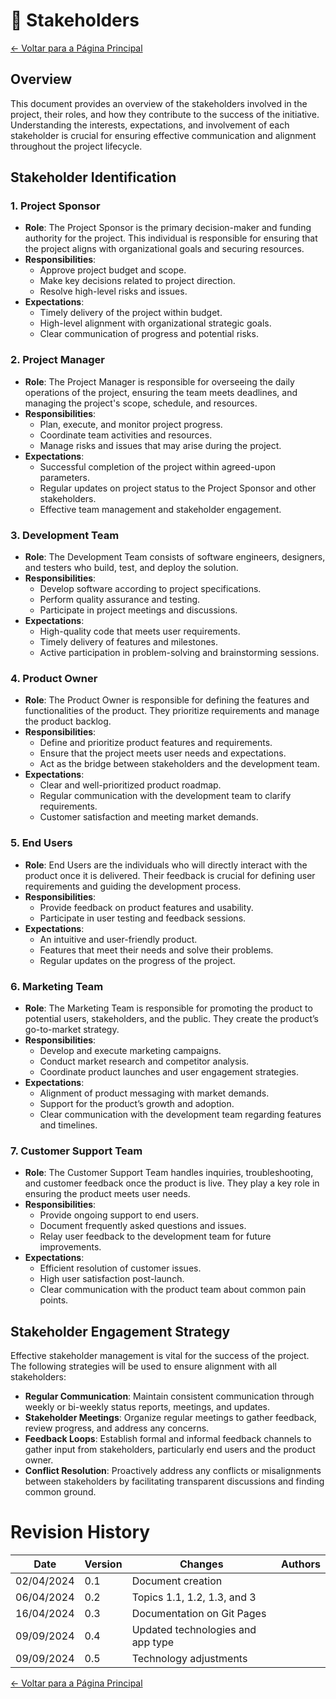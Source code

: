 # 👥 Stakeholders

[← Voltar para a Página Principal](../index.md)

## Overview

This document provides an overview of the stakeholders involved in the project, their roles, and how they contribute to the success of the initiative. Understanding the interests, expectations, and involvement of each stakeholder is crucial for ensuring effective communication and alignment throughout the project lifecycle.

## Stakeholder Identification

### 1. **Project Sponsor**

- **Role**: The Project Sponsor is the primary decision-maker and funding authority for the project. This individual is responsible for ensuring that the project aligns with organizational goals and securing resources.
- **Responsibilities**:
  - Approve project budget and scope.
  - Make key decisions related to project direction.
  - Resolve high-level risks and issues.
- **Expectations**:
  - Timely delivery of the project within budget.
  - High-level alignment with organizational strategic goals.
  - Clear communication of progress and potential risks.

### 2. **Project Manager**

- **Role**: The Project Manager is responsible for overseeing the daily operations of the project, ensuring the team meets deadlines, and managing the project's scope, schedule, and resources.
- **Responsibilities**:
  - Plan, execute, and monitor project progress.
  - Coordinate team activities and resources.
  - Manage risks and issues that may arise during the project.
- **Expectations**:
  - Successful completion of the project within agreed-upon parameters.
  - Regular updates on project status to the Project Sponsor and other stakeholders.
  - Effective team management and stakeholder engagement.

### 3. **Development Team**

- **Role**: The Development Team consists of software engineers, designers, and testers who build, test, and deploy the solution.
- **Responsibilities**:
  - Develop software according to project specifications.
  - Perform quality assurance and testing.
  - Participate in project meetings and discussions.
- **Expectations**:
  - High-quality code that meets user requirements.
  - Timely delivery of features and milestones.
  - Active participation in problem-solving and brainstorming sessions.

### 4. **Product Owner**

- **Role**: The Product Owner is responsible for defining the features and functionalities of the product. They prioritize requirements and manage the product backlog.
- **Responsibilities**:
  - Define and prioritize product features and requirements.
  - Ensure that the project meets user needs and expectations.
  - Act as the bridge between stakeholders and the development team.
- **Expectations**:
  - Clear and well-prioritized product roadmap.
  - Regular communication with the development team to clarify requirements.
  - Customer satisfaction and meeting market demands.

### 5. **End Users**

- **Role**: End Users are the individuals who will directly interact with the product once it is delivered. Their feedback is crucial for defining user requirements and guiding the development process.
- **Responsibilities**:
  - Provide feedback on product features and usability.
  - Participate in user testing and feedback sessions.
- **Expectations**:
  - An intuitive and user-friendly product.
  - Features that meet their needs and solve their problems.
  - Regular updates on the progress of the project.

### 6. **Marketing Team**

- **Role**: The Marketing Team is responsible for promoting the product to potential users, stakeholders, and the public. They create the product’s go-to-market strategy.
- **Responsibilities**:
  - Develop and execute marketing campaigns.
  - Conduct market research and competitor analysis.
  - Coordinate product launches and user engagement strategies.
- **Expectations**:
  - Alignment of product messaging with market demands.
  - Support for the product’s growth and adoption.
  - Clear communication with the development team regarding features and timelines.

### 7. **Customer Support Team**

- **Role**: The Customer Support Team handles inquiries, troubleshooting, and customer feedback once the product is live. They play a key role in ensuring the product meets user needs.
- **Responsibilities**:
  - Provide ongoing support to end users.
  - Document frequently asked questions and issues.
  - Relay user feedback to the development team for future improvements.
- **Expectations**:
  - Efficient resolution of customer issues.
  - High user satisfaction post-launch.
  - Clear communication with the product team about common pain points.

## Stakeholder Engagement Strategy

Effective stakeholder management is vital for the success of the project. The following strategies will be used to ensure alignment with all stakeholders:

- **Regular Communication**: Maintain consistent communication through weekly or bi-weekly status reports, meetings, and updates.
- **Stakeholder Meetings**: Organize regular meetings to gather feedback, review progress, and address any concerns.
- **Feedback Loops**: Establish formal and informal feedback channels to gather input from stakeholders, particularly end users and the product owner.
- **Conflict Resolution**: Proactively address any conflicts or misalignments between stakeholders by facilitating transparent discussions and finding common ground.



# Revision History

| Date       | Version | Changes                           | Authors |
| ---------- | ------- | --------------------------------- | ------- |
| 02/04/2024 | 0.1     | Document creation                 |         |
| 06/04/2024 | 0.2     | Topics 1.1, 1.2, 1.3, and 3       |         |
| 16/04/2024 | 0.3     | Documentation on Git Pages        |         |
| 09/09/2024 | 0.4     | Updated technologies and app type |         |
| 09/09/2024 | 0.5     | Technology adjustments            |         |

[← Voltar para a Página Principal](../index.md)
